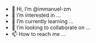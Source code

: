 - 👋 Hi, I’m @immanuel-zm
- 👀 I’m interested in ...
- 🌱 I’m currently learning ...
- 💞️ I’m looking to collaborate on ...
- 📫 How to reach me ...

<!---
immanuel-zm/immanuel-zm is a ✨ special ✨ repository because its `README.md` (this file) appears on your GitHub profile.
You can click the Preview link to take a look at your changes.
--->
